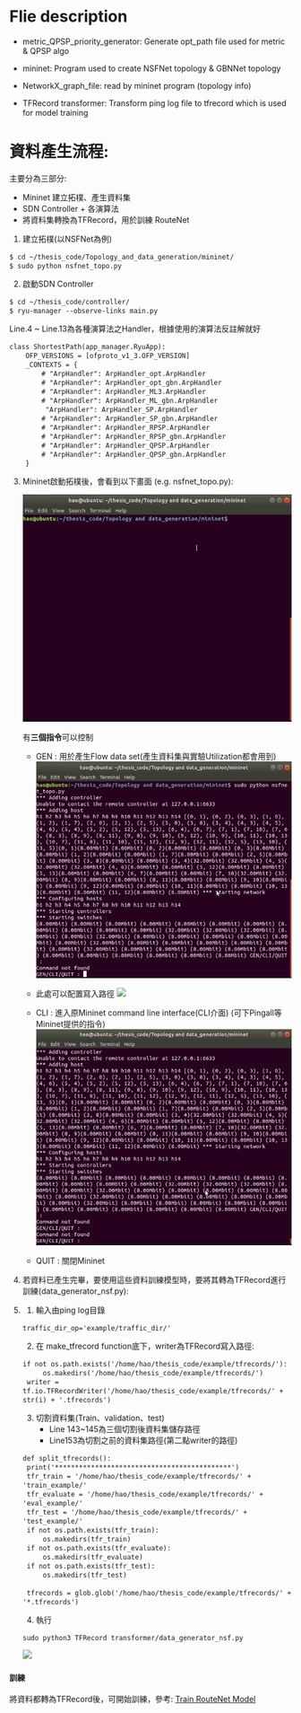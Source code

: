 # Flie description

* metric_QPSP_priority_generator:
	Generate opt_path file used for metric & QPSP algo

* mininet:
	Program used to create NSFNet topology & GBNNet topology

* NetworkX_graph_file:
	read by mininet program (topology info)

* TFRecord transformer:
	Transform ping log file to tfrecord which is used for model training

	
	
# 資料產生流程:
主要分為三部分:
* Mininet 建立拓樸、產生資料集
* SDN Controller + 各演算法
* 將資料集轉換為TFRecord，用於訓練 RouteNet



1. 建立拓樸(以NSFNet為例)
```=shell
$ cd ~/thesis_code/Topology_and_data_generation/mininet/
$ sudo python nsfnet_topo.py
```

2. 啟動SDN Controller
```=shell
$ cd ~/thesis_code/controller/
$ ryu-manager --observe-links main.py
```
Line.4 ~ Line.13為各種演算法之Handler，根據使用的演算法反註解就好
```python3=
class ShortestPath(app_manager.RyuApp):
    OFP_VERSIONS = [ofproto_v1_3.OFP_VERSION]
    _CONTEXTS = {
        # "ArpHandler": ArpHandler_opt.ArpHandler
        # "ArpHandler": ArpHandler_opt_gbn.ArpHandler
        # "ArpHandler": ArpHandler_ML3.ArpHandler
        # "ArpHandler": ArpHandler_ML_gbn.ArpHandler
         "ArpHandler": ArpHandler_SP.ArpHandler
        # "ArpHandler": ArpHandler_SP_gbn.ArpHandler
        # "ArpHandler": ArpHandler_RPSP.ArpHandler
        # "ArpHandler": ArpHandler_RPSP_gbn.ArpHandler
        # "ArpHandler": ArpHandler_QPSP.ArpHandler
        # "ArpHandler": ArpHandler_QPSP_gbn.ArpHandler
    }
```

3. Mininet啟動拓樸後，會看到以下畫面 (e.g. nsfnet_topo.py):

    ![](https://github.com/popo860623/thesis_code/blob/main/doc/start%20mn.gif?raw=true)

    有**三個指令**可以控制

    * GEN : 用於產生Flow data set(產生資料集與實驗Utilization都會用到)
    ![](https://github.com/popo860623/thesis_code/blob/main/doc/gen%20data.gif?raw=true)
    * 此處可以配置寫入路徑
    ![](https://i.imgur.com/JX3HK96.png)

    * CLI : 進入原Mininet command line interface(CLI介面) (可下Pingall等Mininet提供的指令)
    ![](https://github.com/popo860623/thesis_code/blob/main/doc/cli.gif?raw=true)

    * QUIT : 關閉Mininet

    
4. 若資料已產生完畢，要使用這些資料訓練模型時，要將其轉為TFRecord進行訓練(data_generator_nsf.py):
5. 
   1. 輸入由ping log目錄
   ```python=22
   traffic_dir_op='example/traffic_dir/'
   ```

   2. 在 make_tfrecord function底下，writer為TFRecord寫入路徑:
   ```python=103
   if not os.path.exists('/home/hao/thesis_code/example/tfrecords/'):
        os.makedirs('/home/hao/thesis_code/example/tfrecords/')
    writer = tf.io.TFRecordWriter('/home/hao/thesis_code/example/tfrecords/' + str(i) + '.tfrecords')
   ```
   
   3. 切割資料集(Train、validation、test)
       * Line 143~145為三個切割後資料集儲存路徑
       * Line153為切割之前的資料集路徑(第二點writer的路徑)
   ```python=141
   def split_tfrecords():
    print('********************************************')
    tfr_train = '/home/hao/thesis_code/example/tfrecords/' + 'train_example/'
    tfr_evaluate = '/home/hao/thesis_code/example/tfrecords/' + 'eval_example/'
    tfr_test = '/home/hao/thesis_code/example/tfrecords/' + 'test_example/'
    if not os.path.exists(tfr_train):
        os.makedirs(tfr_train)
    if not os.path.exists(tfr_evaluate):
        os.makedirs(tfr_evaluate)
    if not os.path.exists(tfr_test):
        os.makedirs(tfr_test)

    tfrecords = glob.glob('/home/hao/thesis_code/example/tfrecords/' + '*.tfrecords')
   ```
   

    4. 執行
     ```=shell
   sudo python3 TFRecord transformer/data_generator_nsf.py
   ```
    ![](https://github.com/popo860623/thesis_code/blob/main/doc/tfrecord.gif?raw=true)
    
#### 訓練
將資料都轉為TFRecord後，可開始訓練，參考:
[Train RouteNet Model](https://hackmd.io/1uN64n13Rimi45pzZGAqWQ?view)

